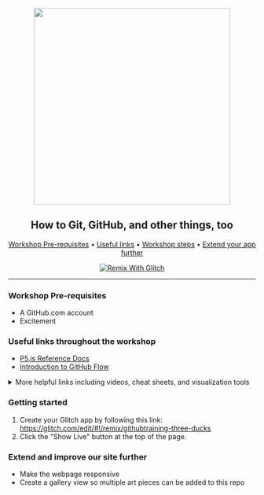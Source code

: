 <p align="center">
  <img width="400" src="https://user-images.githubusercontent.com/13326548/61627742-80cf3300-ac4e-11e9-864b-2b3b077f4100.png">
</p>
<h2 align="center">How to Git, GitHub, and other things, too</h2>

<p align="center">
  <a href="#workshop-pre-requisites">Workshop Pre-requisites</a> •
  <a href="#useful-links-throughout-the-workshop">Useful links</a> •
  <a href="#workshop-steps">Workshop steps</a> •
  <a href="#extend-and-improve-your-app-further">Extend your app further</a>
</p>

<p align="center">
  <a href="https://glitch.com/edit/#!/remix/githubtraining-three-ducks">
    <img src="https://cdn.glitch.com/2703baf2-b643-4da7-ab91-7ee2a2d00b5b%2Fremix-button.svg" alt="Remix With Glitch">
  </a>
</p>

---


### Workshop Pre-requisites

- A GitHub.com account
- Excitement

### Useful links throughout the workshop

- [P5.js Reference Docs](https://p5js.org/reference/)
- [Introduction to GitHub Flow](https://guides.github.com/introduction/flow/)

<details>
  <summary>More helpful links including videos, cheat sheets, and visualization tools
</summary>

#### Git
- [Git Cheat Sheets](https://services.github.com/on-demand/downloads/github-git-cheat-sheet.pdf)
- [git-scm](https://git-scm.com)
- [Git Katas](https://github.com/praqma-training/gitkatas)
- [Git Aliases](https://haacked.com/archive/2014/07/28/github-flow-aliases/)

#### Review materials & visualization
- [Review videos](https://www.youtube.com/playlist?list=PLg7s6cbtAD16Pgp6WIVfX4VsGI-xyWkMz)
- [GitSchool - Visualizing Git](http://git-school.github.io/visualizing-git/)
- [LearnGitBranching](http://learngitbranching.js.org/?NODEMO)

#### GitHub Documentation and Help
- [GitHub Webcasts](https://resources.github.com/webcasts/)
- [Authentication Troubleshooting Guide](https://help.github.com/categories/authenticating-to-github/)
- [GitHub Help Documentation](https://help.github.com/)
- [GitHub Enterprise Documentation](https://help.github.com/enterprise/2.12/)
- [Enterprise Support](https://enterprise.github.com/support)

#### Git and IDEs Webcasts
- [GitHub and Visual Studio](https://resources.github.com/webcasts/GitHub-and-Visual-Studio/)
- [GitHub and IntelliJ IDEs](https://resources.github.com/webcasts/GitHub-and-Intellij-IDEs/)
- [GitHub and Atom.io](https://resources.github.com/webcasts/GitHub-and-Atom/)
- [GitHub and Xcode](https://resources.github.com/webcasts/GitHub-and-Xcode/)
- [GitHub and Eclipse](https://resources.github.com/webcasts/GitHub-and-Eclipse/)
- [GitHub and GitHub Desktop](https://resources.github.com/webcasts/GitHub-and-GitHub-desktop/)
- [GitHub and GitKraken](https://youtu.be/awzPi1XLPnU)

#### Class Images
- [Git Configuration Levels](https://services.github.com/on-demand/images/config-levels.jpg)
- [The Two Stage Commit](https://services.github.com/on-demand/images/two-stage-commit-a.jpg)
- [Reset Modes](https://services.github.com/on-demand/images/reset-modes.jpg)


</details>

### Getting started

1. Create your Glitch app by following this link: https://glitch.com/edit/#!/remix/githubtraining-three-ducks
1. Click the "Show Live" button at the top of the page.

### Extend and improve our site further

- Make the webpage responsive
- Create a gallery view so multiple art pieces can be added to this repo

